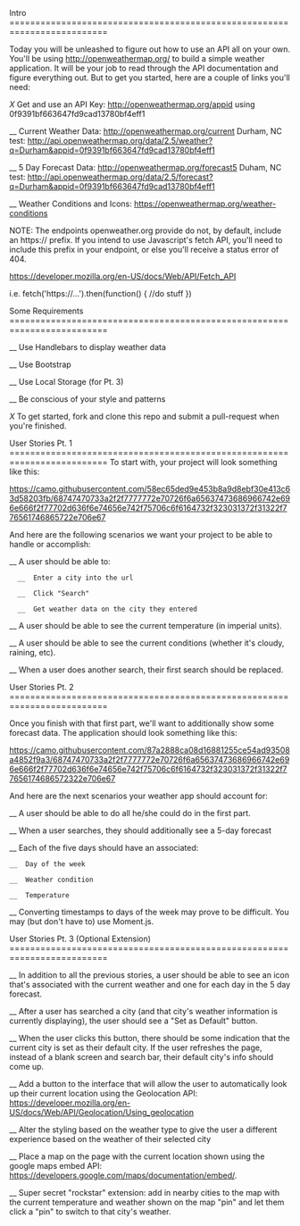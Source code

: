 Intro =========================================================================

Today you will be unleashed to figure out how to use an API all on your own.
You'll be using http://openweathermap.org/ to build a simple weather application.
It will be your job to read through the API documentation and figure everything out.
But to get you started, here are a couple of links you'll need:


  _X_  Get and use an API Key: http://openweathermap.org/appid
        using 0f9391bf663647fd9cad13780bf4eff1

  __  Current Weather Data: http://openweathermap.org/current
          Durham, NC test: http://api.openweathermap.org/data/2.5/weather?q=Durham&appid=0f9391bf663647fd9cad13780bf4eff1

  __  5 Day Forecast Data: http://openweathermap.org/forecast5
          Duham, NC test: http://api.openweathermap.org/data/2.5/forecast?q=Durham&appid=0f9391bf663647fd9cad13780bf4eff1

  __  Weather Conditions and Icons: https://openweathermap.org/weather-conditions

NOTE: The endpoints openweather.org provide do not, by default, include an https:// prefix.
If you intend to use Javascript's fetch API, you'll need to include this prefix in your endpoint,
or else you'll receive a status error of 404.

https://developer.mozilla.org/en-US/docs/Web/API/Fetch_API

i.e. fetch('https://...').then(function() { //do stuff })




Some Requirements =========================================================================

  __  Use Handlebars to display weather data

  __  Use Bootstrap

  __  Use Local Storage (for Pt. 3)

  __  Be conscious of your style and patterns

  _X_  To get started, fork and clone this repo and submit a pull-request when you're finished.






User Stories Pt. 1  =========================================================================
To start with, your project will look something like this:

https://camo.githubusercontent.com/58ec65ded9e453b8a9d8ebf30e413c63d58203fb/68747470733a2f2f7777772e70726f6a65637473686966742e696e666f2f77702d636f6e74656e742f75706c6f6164732f323031372f31322f776561746865722e706e67

And here are the following scenarios we want your project to be able to handle or accomplish:

  __  A user should be able to:

      __  Enter a city into the url

      __  Click "Search"

      __  Get weather data on the city they entered

  __  A user should be able to see the current temperature (in imperial units).

  __  A user should be able to see the current conditions (whether it's cloudy, raining, etc).

  __  When a user does another search, their first search should be replaced.





User Stories Pt. 2 =========================================================================

Once you finish with that first part, we'll want to additionally show some forecast data. The application should look something like this:

https://camo.githubusercontent.com/87a2888ca08d16881255ce54ad93508a4852f9a3/68747470733a2f2f7777772e70726f6a65637473686966742e696e666f2f77702d636f6e74656e742f75706c6f6164732f323031372f31322f77656174686572322e706e67

And here are the next scenarios your weather app should account for:

  __  A user should be able to do all he/she could do in the first part.

  __  When a user searches, they should additionally see a 5-day forecast

  __  Each of the five days should have an associated:

    __  Day of the week

    __  Weather condition

    __  Temperature

  __  Converting timestamps to days of the week may prove to be difficult. You may (but don't have to) use Moment.js.






User Stories Pt. 3 (Optional Extension) =========================================================================

  __  In addition to all the previous stories, a user should be able to see an icon that's associated with the current weather and one for
      each day in the 5 day forecast.

  __  After a user has searched a city (and that city's weather information is currently displaying), the user should see a "Set as Default" button.

  __  When the user  clicks this button, there should be some indication that the current city is set as their default city. If the user refreshes the page,
      instead of a blank screen and search bar, their default city's info should come up.

  __  Add a button to the interface that will allow the user to automatically look up their current location using the Geolocation API:
      https://developer.mozilla.org/en-US/docs/Web/API/Geolocation/Using_geolocation

  __  Alter the styling based on the weather type to give the user a different experience based on the weather of their selected city

  __  Place a map on the page with the current location shown using the google maps embed API: https://developers.google.com/maps/documentation/embed/.

  __  Super secret "rockstar" extension: add in nearby cities to the map with the current temperature and weather shown on the map "pin"
      and let them click a "pin" to switch to that city's weather.
